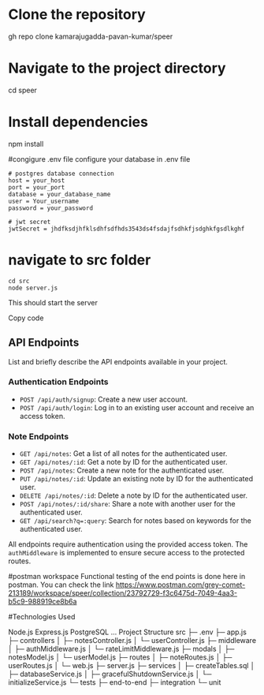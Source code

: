 # Clone the repository

gh repo clone kamarajugadda-pavan-kumar/speer

# Navigate to the project directory

cd speer

# Install dependencies

npm install

#congigure .env file
configure your database in .env file 

```
# postgres database connection 
host = your_host
port = your_port
database = your_database_name
user = Your_username
password = your_password

# jwt secret
jwtSecret = jhdfksdjhfklsdhfsdfhds3543ds4fsdajfsdhkfjsdghkfgsdlkghf
```

# navigate to src folder
```
cd src
node server.js
```
This should start the server



Copy code
## API Endpoints

List and briefly describe the API endpoints available in your project.

### Authentication Endpoints

- `POST /api/auth/signup`: Create a new user account.
- `POST /api/auth/login`: Log in to an existing user account and receive an access token.

### Note Endpoints

- `GET /api/notes`: Get a list of all notes for the authenticated user.
- `GET /api/notes/:id`: Get a note by ID for the authenticated user.
- `POST /api/notes`: Create a new note for the authenticated user.
- `PUT /api/notes/:id`: Update an existing note by ID for the authenticated user.
- `DELETE /api/notes/:id`: Delete a note by ID for the authenticated user.
- `POST /api/notes/:id/share`: Share a note with another user for the authenticated user.
- `GET /api/search?q=:query`: Search for notes based on keywords for the authenticated user.

All endpoints require authentication using the provided access token. The `authMiddleware` is implemented to ensure secure access to the protected routes.

#postman workspace
Functional testing of the end points is done here in postman. You can check the link https://www.postman.com/grey-comet-213189/workspace/speer/collection/23792729-f3c6475d-7049-4aa3-b5c9-988919ce8b6a



#Technologies Used

Node.js
Express.js
PostgreSQL
...
Project Structure
src
├─ .env
├─ app.js
├─ controllers
│  ├─ notesController.js
│  └─ userController.js
├─ middleware
│  ├─ authMiddleware.js
│  └─ rateLimitMiddleware.js
├─ modals
│  ├─ notesModel.js
│  └─ userModel.js
├─ routes
│  ├─ noteRoutes.js
│  ├─ userRoutes.js
│  └─ web.js
├─ server.js
├─ services
│  ├─ createTables.sql
│  ├─ databaseService.js
│  ├─ gracefulShutdownService.js
│  └─ initializeService.js
└─ tests
   ├─ end-to-end
   ├─ integration
   └─ unit

